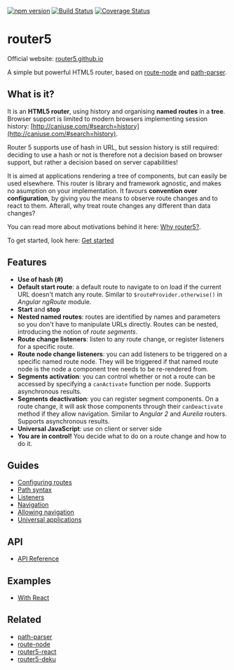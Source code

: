 [![npm version](https://badge.fury.io/js/router5.svg)](http://badge.fury.io/js/router5)
[![Build Status](https://travis-ci.org/router5/router5.svg)](https://travis-ci.org/router5/router5)
[![Coverage Status](https://coveralls.io/repos/router5/router5/badge.svg)](https://coveralls.io/r/router5/router5)

# router5

Official website: [router5.github.io](http://router5.github.io)

A simple but powerful HTML5 router, based on [route-node](https://github.com/troch/route-node)
and [path-parser](https://github.com/troch/path-parser).

## What is it?

It is an __HTML5 router__, using history and organising __named routes__ in a __tree__. Browser support
is limited to modern browsers implementing session history: [http://caniuse.com/#search=history](http://caniuse.com/#search=history).

Router 5 supports use of hash in URL, but session history is still required: deciding
to use a hash or not is therefore not a decision based on browser support, but rather a decision based
on server capabilities!

It is aimed at applications rendering a tree of components, but can easily be used elsewhere.
This router is library and framework agnostic, and makes no asumption on your implementation.
It favours __convention over configuration__, by giving you the means to observe route changes
and to react to them. Afterall, why treat route changes any different than data changes?

You can read more about motivations behind it here: [Why router5?](http://router5.github.io/docs/why-router5.html).

To get started, look here: [Get started](http://router5.github.io/docs/why-router5.html)

## Features

- __Use of hash (#)__
- __Default start route__: a default route to navigate to on load if the current URL doesn't match any route. Similar to `$routeProvider.otherwise()` in _Angular ngRoute_ module.
- __Start__ and __stop__
- __Nested named routes__: routes are identified by names and parameters so you don't have to manipulate URLs
directly. Routes can be nested, introducing the notion of _route segments_.
- __Route change listeners__: listen to any route change, or register listeners for a specific route.
- __Route node change listeners__: you can add listeners to be triggered on a specific named route node. They will be triggered if that named route node is the node a component tree needs to be re-rendered from.
- __Segments activation__: you can control whether or not a route can be accessed by specifying a `canActivate`
function per node. Supports asynchronous results.
- __Segments deactivation__: you can register segment components. On a route change, it will ask those components through their `canDeactivate` method if they allow navigation. Similar to _Angular 2_ and _Aurelia_ routers. Supports asynchronous results.
- __Universal JavaScript__: use on client or server side
- __You are in control!__ You decide what to do on a route change and how to do it.


## Guides

- [Configuring routes](http://router5.github.io/docs/configuring-routes.html)
- [Path syntax](http://router5.github.io/docs/path-syntax.html)
- [Listeners](http://router5.github.io/docs/listeners.html)
- [Navigation](http://router5.github.io/docs/navigation.html)
- [Allowing navigation](http://router5.github.io/docs/preventing-navigation.html)
- [Universal applications](http://router5.github.io/docs/universal-applications.html)

## API

- [API Reference](http://router5.github.io/docs/preventing-navigation.html)

## Examples

- [With React](http://router5.github.io/docs/with-react.html)

## Related

- [path-parser](https://github.com/troch/path-parser)
- [route-node](https://github.com/troch/route-node)
- [router5-react](https://github.com/router5/router5-react)
- [router5-deku](https://github.com/router5/router5-deku)
